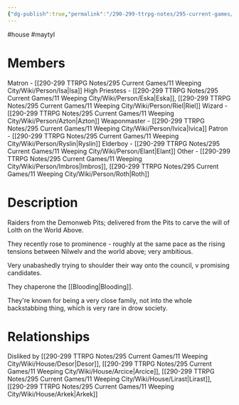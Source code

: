 ```yaml
---
{"dg-publish":true,"permalink":"/290-299-ttrpg-notes/295-current-games/11-weeping-city/wiki/house/maytyl/"}
---
```



#house #maytyl

# Members

Matron - [[290-299 TTRPG Notes/295 Current Games/11 Weeping City/Wiki/Person/Isa\|Isa]]
High Priestess - [[290-299 TTRPG Notes/295 Current Games/11 Weeping City/Wiki/Person/Eska\|Eska]], [[290-299 TTRPG Notes/295 Current Games/11 Weeping City/Wiki/Person/Riel\|Riel]]
Wizard - [[290-299 TTRPG Notes/295 Current Games/11 Weeping City/Wiki/Person/Azton\|Azton]]
Weaponmaster - [[290-299 TTRPG Notes/295 Current Games/11 Weeping City/Wiki/Person/Ivica\|Ivica]]
Patron - [[290-299 TTRPG Notes/295 Current Games/11 Weeping City/Wiki/Person/Ryslin\|Ryslin]]
Elderboy - [[290-299 TTRPG Notes/295 Current Games/11 Weeping City/Wiki/Person/Elant\|Elant]]
Other - [[290-299 TTRPG Notes/295 Current Games/11 Weeping City/Wiki/Person/Imbros\|Imbros]], [[290-299 TTRPG Notes/295 Current Games/11 Weeping City/Wiki/Person/Roth\|Roth]]

# Description

Raiders from the Demonweb Pits; delivered from the Pits to carve the will of Lolth on the World Above.

They recently rose to prominence - roughly at the same pace as the rising tensions between Nilwelv and the world above; very ambitious.

Very unabashedly trying to shoulder their way onto the council, v promising candidates.

They chaperone the [[Blooding\|Blooding]].

They're known for being a very close family, not into the whole backstabbing thing, which is very rare in drow society.

# Relationships

Disliked by [[290-299 TTRPG Notes/295 Current Games/11 Weeping City/Wiki/House/Desor\|Desor]], [[290-299 TTRPG Notes/295 Current Games/11 Weeping City/Wiki/House/Arcice\|Arcice]], [[290-299 TTRPG Notes/295 Current Games/11 Weeping City/Wiki/House/Lirast\|Lirast]], [[290-299 TTRPG Notes/295 Current Games/11 Weeping City/Wiki/House/Arkek\|Arkek]]